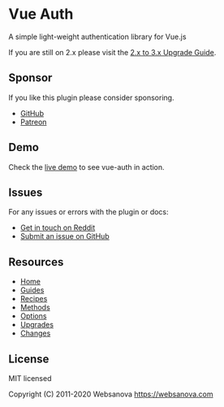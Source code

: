# Vue Auth

A simple light-weight authentication library for Vue.js

If you are still on 2.x please visit the [2.x to 3.x Upgrade Guide](https://websanova.com/docs/vue-auth/upgrades/2x-3x).


## Sponsor

If you like this plugin please consider sponsoring.

* [GitHub](https://github.com/sponsors/websanova)
* [Patreon](https://patreon.com/websanova)


## Demo

Check the [live demo](https://vue-auth.websanova.com) to see vue-auth in action.


## Issues

For any issues or errors with the plugin or docs:

* [Get in touch on Reddit](https://reddit.com/r/websanova)
* [Submit an issue on GitHub](https://github.com/websanova/vue-auth/issues)


## Resources

* [Home](https://websanova.com/docs/vue-auth)
* [Guides](https://websanova.com/docs/vue-auth/guides)
* [Recipes](https://websanova.com/docs/vue-auth/recipes)
* [Methods](https://websanova.com/docs/vue-auth/methods)
* [Options](https://websanova.com/docs/vue-auth/options)
* [Upgrades](https://websanova.com/docs/vue-auth/upgrades)
* [Changes](https://websanova.com/docs/vue-auth/changes)


## License

MIT licensed

Copyright (C) 2011-2020 Websanova https://websanova.com